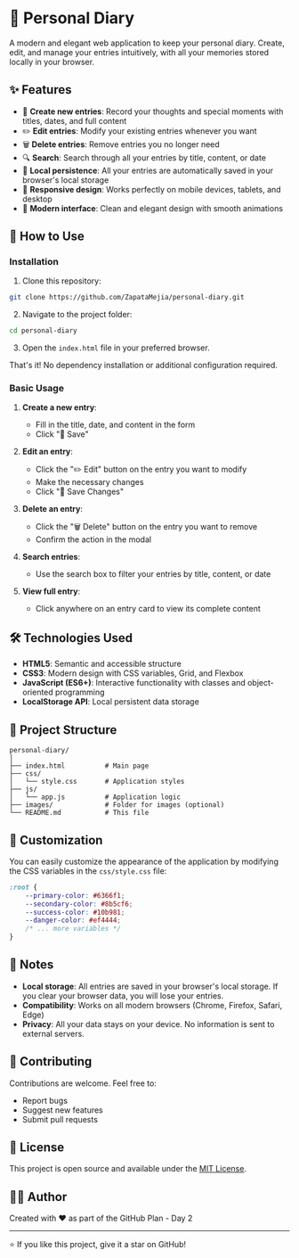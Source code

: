 # 📔 Personal Diary

A modern and elegant web application to keep your personal diary. Create, edit, and manage your entries intuitively, with all your memories stored locally in your browser.

## ✨ Features

- 📝 **Create new entries**: Record your thoughts and special moments with titles, dates, and full content
- ✏️ **Edit entries**: Modify your existing entries whenever you want
- 🗑️ **Delete entries**: Remove entries you no longer need
- 🔍 **Search**: Search through all your entries by title, content, or date
- 💾 **Local persistence**: All your entries are automatically saved in your browser's local storage
- 📱 **Responsive design**: Works perfectly on mobile devices, tablets, and desktop
- 🎨 **Modern interface**: Clean and elegant design with smooth animations

## 🚀 How to Use

### Installation

1. Clone this repository:
```bash
git clone https://github.com/ZapataMejia/personal-diary.git
```

2. Navigate to the project folder:
```bash
cd personal-diary
```

3. Open the `index.html` file in your preferred browser.

That's it! No dependency installation or additional configuration required.

### Basic Usage

1. **Create a new entry**:
   - Fill in the title, date, and content in the form
   - Click "💾 Save"

2. **Edit an entry**:
   - Click the "✏️ Edit" button on the entry you want to modify
   - Make the necessary changes
   - Click "💾 Save Changes"

3. **Delete an entry**:
   - Click the "🗑️ Delete" button on the entry you want to remove
   - Confirm the action in the modal

4. **Search entries**:
   - Use the search box to filter your entries by title, content, or date

5. **View full entry**:
   - Click anywhere on an entry card to view its complete content

## 🛠️ Technologies Used

- **HTML5**: Semantic and accessible structure
- **CSS3**: Modern design with CSS variables, Grid, and Flexbox
- **JavaScript (ES6+)**: Interactive functionality with classes and object-oriented programming
- **LocalStorage API**: Local persistent data storage

## 📁 Project Structure

```
personal-diary/
│
├── index.html          # Main page
├── css/
│   └── style.css       # Application styles
├── js/
│   └── app.js          # Application logic
├── images/             # Folder for images (optional)
└── README.md           # This file
```

## 🎨 Customization

You can easily customize the appearance of the application by modifying the CSS variables in the `css/style.css` file:

```css
:root {
    --primary-color: #6366f1;
    --secondary-color: #8b5cf6;
    --success-color: #10b981;
    --danger-color: #ef4444;
    /* ... more variables */
}
```

## 📝 Notes

- **Local storage**: All entries are saved in your browser's local storage. If you clear your browser data, you will lose your entries.
- **Compatibility**: Works on all modern browsers (Chrome, Firefox, Safari, Edge)
- **Privacy**: All your data stays on your device. No information is sent to external servers.

## 🤝 Contributing

Contributions are welcome. Feel free to:
- Report bugs
- Suggest new features
- Submit pull requests

## 📄 License

This project is open source and available under the [MIT License](LICENSE).

## 👨‍💻 Author

Created with ❤️ as part of the GitHub Plan - Day 2

---

⭐ If you like this project, give it a star on GitHub!